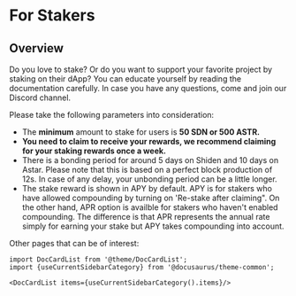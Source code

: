 # For Stakers

## Overview

Do you love to stake? Or do you want to support your favorite project by staking on their dApp? You can educate yourself by reading the documentation carefully. In case you have any questions, come and join our Discord channel.

Please take the following parameters into consideration:

- The **minimum** amount to stake for users is **50 SDN or 500 ASTR.**
- **You need to claim to receive your rewards, we recommend claiming for your staking rewards once a week.**
- There is a bonding period for around 5 days on Shiden and 10 days on Astar. Please note that this is based on a perfect block production of 12s. In case of any delay, your unbonding period can be a little longer.
- The stake reward is shown in APY by default. APY is for stakers who have allowed compounding by turning on 'Re-stake after claiming". On the other hand, APR option is availble for stakers who haven't enabled compounding. The difference is that APR represents the annual rate simply for earning your stake but APY takes compounding into account. 

Other pages that can be of interest:

```mdx-code-block
import DocCardList from '@theme/DocCardList';
import {useCurrentSidebarCategory} from '@docusaurus/theme-common';

<DocCardList items={useCurrentSidebarCategory().items}/>
```
